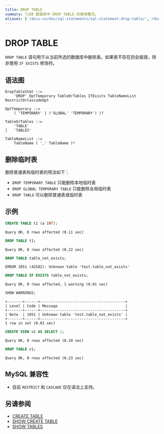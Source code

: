 ```yaml
---
title: DROP TABLE
summary: TiDB 数据库中 DROP TABLE 的使用概况。
aliases: ['/docs-cn/dev/sql-statements/sql-statement-drop-table/','/docs-cn/dev/reference/sql/statements/drop-table/']
---
```


# DROP TABLE

`DROP TABLE` 语句用于从当前所选的数据库中删除表。如果表不存在则会报错，除非使用 `IF EXISTS` 修饰符。

## 语法图

```ebnf+diagram
DropTableStmt ::=
    'DROP' OptTemporary TableOrTables IfExists TableNameList RestrictOrCascadeOpt

OptTemporary ::=
    ( 'TEMPORARY' | ('GLOBAL' 'TEMPORARY') )?

TableOrTables ::=
    'TABLE'
|   'TABLES'

TableNameList ::=
    TableName ( ',' TableName )*
```

## 删除临时表

删除普通表和临时表的用法如下：

- `DROP TEMPORARY TABLE` 只能删除本地临时表
- `DROP GLOBAL TEMPORARY TABLE` 只能删除全局临时表
- `DROP TABLE` 可以删除普通表或临时表

## 示例


```sql
CREATE TABLE t1 (a INT);
```

```
Query OK, 0 rows affected (0.11 sec)
```


```sql
DROP TABLE t1;
```

```
Query OK, 0 rows affected (0.22 sec)
```


```sql
DROP TABLE table_not_exists;
```

```
ERROR 1051 (42S02): Unknown table 'test.table_not_exists'
```


```sql
DROP TABLE IF EXISTS table_not_exists;
```

```
Query OK, 0 rows affected, 1 warning (0.01 sec)
```

```sql
SHOW WARNINGS;
```

```
+-------+------+---------------------------------------+
| Level | Code | Message                               |
+-------+------+---------------------------------------+
| Note  | 1051 | Unknown table 'test.table_not_exists' |
+-------+------+---------------------------------------+
1 row in set (0.01 sec)
```


```sql
CREATE VIEW v1 AS SELECT 1;
```

```
Query OK, 0 rows affected (0.10 sec)
```


```sql
DROP TABLE v1;
```

```
Query OK, 0 rows affected (0.23 sec)
```

## MySQL 兼容性

* 目前 `RESTRICT` 和 `CASCADE` 仅在语法上支持。

## 另请参阅

* [CREATE TABLE](/sql-statements/sql-statement-create-table.md)
* [SHOW CREATE TABLE](/sql-statements/sql-statement-show-create-table.md)
* [SHOW TABLES](/sql-statements/sql-statement-show-tables.md)
